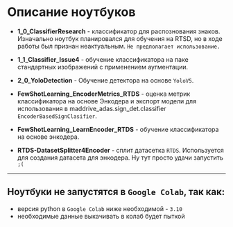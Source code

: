 
# Описание ноутбуков

* **1_0_ClassifierResearch** - классификатор для распознования знаков. Изначально ноутбук планировался для обучения на RTSD, но в ходе работы был признан неактуальным. `Не предполагает использование.`
* **1_1_Classifier_Issue4** - обучение классификатора на паке стандартных изображений с применением аугментации.
* **2_0_YoloDetection** - Обучение детектора на основе `YoloV5`.
* **FewShotLearning_EncoderMetrics_RTDS**  - оценка метрик классификатора на основе Энкодера и экспорт модели для использования в maddrive_adas.sign_det.classifier `EncoderBasedSignClasifier`.
* **FewShotLearning_LearnEncoder_RTDS**  - обучение классификатора на основе энкодера.

* **RTDS-DatasetSplitter4Encoder** - сплит датасетка `RTDS`. Используется для создания датасета для энкодера. Ну тут просто удачи запустить `;(`

_____________
## Ноутбуки не запустятся в `Google Colab`, так как:
* версия python в `Google Colab` ниже необходимой - `3.10`
* необходимые данные выкачивать в колаб будет пыткой
